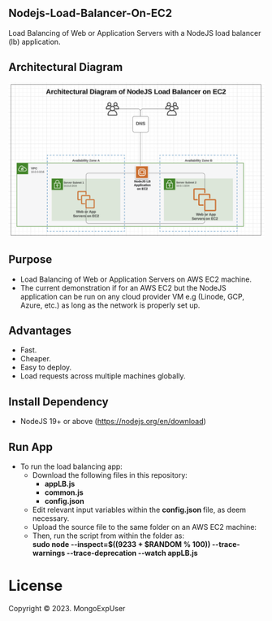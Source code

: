 
## Nodejs-Load-Balancer-On-EC2

Load Balancing of Web or Application Servers with a NodeJS load balancer (lb) application.

## Architectural Diagram
![Image description](https://github.com/MongoExpUser/Nodejs-Load-Balancer-on-EC2/blob/main/nodejs-lb-arch-digram.png)

    
## Purpose
 * Load Balancing of Web or Application Servers on AWS EC2 machine.
 * The current demonstration if for an AWS EC2 but the NodeJS application can be run on any cloud provider VM e.g (Linode, GCP, Azure, etc.) as long as the network is properly set up.


## Advantages
  * Fast.
  * Cheaper.
  * Easy to deploy.
  * Load requests across multiple machines globally.


## Install Dependency
* NodeJS 19+ or above (https://nodejs.org/en/download)

##  Run App
* To run the load balancing app: <br>
  - Download the following files in this repository: <br>
    - <strong> appLB.js </strong> <br>
    - <strong> common.js </strong> <br>
    - <strong> config.json </strong> <br>
  - Edit relevant input variables within the <strong> config.json </strong> file, as deem necessary. <br>
  - Upload the source file to the same folder on an AWS EC2 machine: <br>
  - Then, run the script from within the folder as: <br> <strong> sudo node --inspect=$((9233 + $RANDOM % 100)) --trace-warnings --trace-deprecation --watch appLB.js </strong>
  

# License
Copyright © 2023. MongoExpUser
